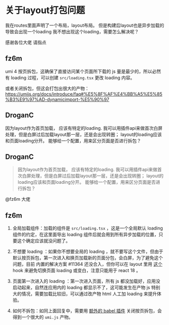 # 关于layout打包问题

我在routes里面声明了一个布局，layout布局。
但是构建后layout也是异步加载的导致会出现一个loading
我不想出现这个loading，需要怎么解决呢？

感谢各位大佬 请指点

## fz6m

umi 4 按页拆包，这确保了直接访问某个页面所下载的 js 量是最少的，所以必然有 loading 过程，可以创建 `src/loading.tsx` 更改 loading 内容。

或者关闭拆包，但这会打包出很大的产物：https://umijs.org/docs/introduce/faq#%E5%8F%AF%E4%BB%A5%E5%85%B3%E9%97%AD-dynamicimport-%E5%90%97

## DroganC

因为layout作为首页加载， 应该有特定的loading.
我可以用插件api来做首次白屏处理，但是白屏过后加载layout那一层，还是会出现转圈；
layout的loading应该和页面loading分开。
能够给一个配置，用来区分页面是否进行拆包？

## DroganC

> 因为layout作为首页加载， 应该有特定的loading. 我可以用插件api来做首次白屏处理，但是白屏过后加载layout那一层，还是会出现转圈； layout的loading应该和页面loading分开。 能够给一个配置，用来区分页面是否进行拆包？

@fz6m 大佬

## fz6m

1. 全局加载组件：加载的组件是 `src/loading.tsx` ，这是一个全局默认 loading 组件的约定，在这里面导出 loading 组件后就会用到所有异步加载的位置，只要这个确定应该就没问题了。

2. 不想要 loading ：如果你不想要全局的 loading ，就不要写这个文件，但由于默认按页拆包，第一次进入和换页加载新的页面分包，会白屏，为了避免这个问题，目前 内置的解决方案 #11364 还没合入，但你可以在 layout 里用 [这个](https://foxact.skk.moe/use-react-router-enable-concurrent-navigation) hook 来避免切换页面 loading 或变白，注意只能用于 react 18 。

3. 页面第一次进入的 loading ：第一次进入页面，所有 js 都没加载好，应用没启动起来，自然连应用内的 loading 都显示不了，这可能发生在产物 js 特别大的情况，需要加载比较旧，可以通过改产物 html 人工加 loading 来提升体验。

4. 如何不拆包：如同上面回复中，需要用 [额外的 babel 插件](https://umijs.org/docs/introduce/faq#%E5%8F%AF%E4%BB%A5%E5%85%B3%E9%97%AD-dynamicimport-%E5%90%97) 关闭按页拆包，会得到一个很大的 `umi.js` 产物。
